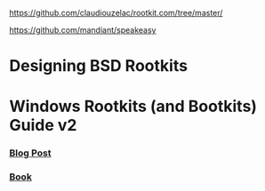 https://github.com/claudiouzelac/rootkit.com/tree/master/

https://github.com/mandiant/speakeasy

# Designing BSD Rootkits


# Windows Rootkits (and Bootkits) Guide v2

### [Blog Post](https://artemonsecurity.blogspot.com/2024/07/windows-rootkits-and-bootkits-guide-v2.html)
### [Book](./files/rootkits_bootkits_v2.pdf)
